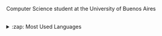 Computer Science student at the University of Buenos Aires


<br>




<details>

<summary>:zap: Most Used Languages</summary>

[![Top Langs](https://github-readme-stats.vercel.app/api/top-langs/?username=LautaroChioli&exclude_repo=LautaroChioli.github.io&theme=onedark&size_weight=0.4&count_weight=0.6)](https://github.com/anuraghazra/github-readme-stats)

</details>

